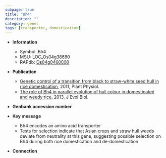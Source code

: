 ```yaml
---
subpage: true
title: "Bh4"
description: ""
category: genes
tags: [transporter, domestication]
---
```


* **Information**  
    + Symbol: Bh4  
    + MSU: [LOC_Os04g38660](http://rice.plantbiology.msu.edu/cgi-bin/ORF_infopage.cgi?orf=LOC_Os04g38660)  
    + RAPdb: [Os04g0460000](http://rapdb.dna.affrc.go.jp/viewer/gbrowse_details/irgsp1?name=Os04g0460000)  

* **Publication**  
    + [Genetic control of a transition from black to straw-white seed hull in rice domestication](http://www.ncbi.nlm.nih.gov/pubmed?term=Genetic+control+of+a+transition+from+black+to+straw-white+seed+hull+in+rice+domestication%5BTitle%5D), 2011, Plant Physiol.
    + [The role of Bh4 in parallel evolution of hull colour in domesticated and weedy rice](http://www.ncbi.nlm.nih.gov/pubmed?term=The+role+of+Bh4+in+parallel+evolution+of+hull+colour+in+domesticated+and+weedy+rice%5BTitle%5D), 2013, J Evol Biol.

* **Genbank accession number**  

* **Key message**  
    + Bh4 encodes an amino acid transporter
    + Tests for selection indicate that Asian crops and straw hull weeds deviate from neutrality at this gene, suggesting possible selection on Bh4 during both rice domestication and de-domestication

* **Connection**  



